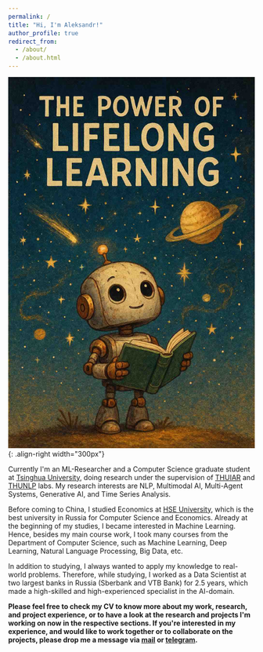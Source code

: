 ```yaml
---
permalink: /
title: "Hi, I'm Aleksandr!"
author_profile: true
redirect_from: 
  - /about/
  - /about.html
---
```


![Illustation of the life philosophy](/images/The_Power_of_Lifelong_Learning_smaller.jpg){: .align-right width="300px"}

Currently I'm an ML-Researcher and a Computer Science graduate student at [Tsinghua University](https://www.tsinghua.edu.cn/en/About/General_Information.htm), doing research under the supervision of [THUIAR](https://thuiar.github.io/) and [THUNLP](https://nlp.csai.tsinghua.edu.cn/) labs. My research interests are NLP, Multimodal AI, Multi-Agent Systems, Generative AI, and Time Series Analysis. 

Before coming to China, I studied Economics at [HSE University](https://www.hse.ru/en/), which is the best university in Russia for Computer Science and Economics. Already at the beginning of my studies, I became interested in Machine Learning. Hence, besides my main course work, I took many courses from the Department of Computer Science, such as Machine Learning, Deep Learning, Natural Language Processing, Big Data, etc.

In addition to studying, I always wanted to apply my knowledge to real-world problems. Therefore, while studying, I worked as a Data Scientist at two largest banks in Russia (Sberbank and VTB Bank) for 2.5 years, which made a high-skilled and high-experienced specialist in the AI-domain. 

**Please feel free to check my CV to know more about my work, research, and project experience, or to have a look at the research and projects I'm working on now in the respective sections. If you're interested in my experience, and would like to work together or to collaborate on the projects, please drop me a message via [mail](mailto:algazinovalexandr@gmail.com) or [telegram](https://t.me/krasnorechivyy).**
